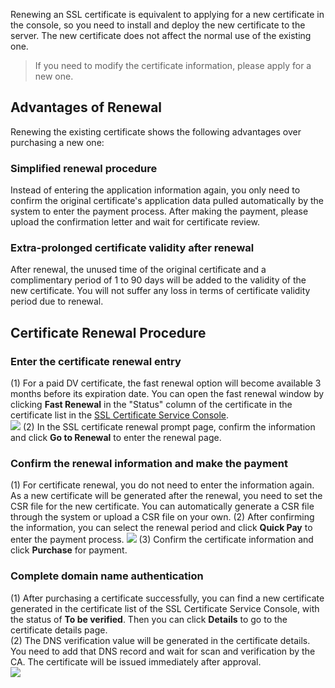 Renewing an SSL certificate is equivalent to applying for a new certificate in the console, so you need to install and deploy the new certificate to the server. The new certificate does not affect the normal use of the existing one.
>  If you need to modify the certificate information, please apply for a new one.

## Advantages of Renewal

Renewing the existing certificate shows the following advantages over purchasing a new one:

### Simplified renewal procedure

Instead of entering the application information again, you only need to confirm the original certificate's application data pulled automatically by the system to enter the payment process. After making the payment, please upload the confirmation letter and wait for certificate review.

### Extra-prolonged certificate validity after renewal

After renewal, the unused time of the original certificate and a complimentary period of 1 to 90 days will be added to the validity of the new certificate. You will not suffer any loss in terms of certificate validity period due to renewal.   

## Certificate Renewal Procedure

### Enter the certificate renewal entry

(1) For a paid DV certificate, the fast renewal option will become available 3 months before its expiration date. You can open the fast renewal window by clicking **Fast Renewal** in the "Status" column of the certificate in the certificate list in the [SSL Certificate Service Console](https://console.cloud.tencent.com/ssl).    
![](https://main.qcloudimg.com/raw/f978dc2826bf8e1dae216528de4354a9.jpg)
(2) In the SSL certificate renewal prompt page, confirm the information and click **Go to Renewal** to enter the renewal page. 

### Confirm the renewal information and make the payment

(1) For certificate renewal, you do not need to enter the information again. As a new certificate will be generated after the renewal, you need to set the CSR file for the new certificate. You can automatically generate a CSR file through the system or upload a CSR file on your own.
(2) After confirming the information, you can select the renewal period and click **Quick Pay** to enter the payment process.
![](https://main.qcloudimg.com/raw/887f113d125e44b00fc949cafcb577c1.jpg)
(3) Confirm the certificate information and click **Purchase** for payment.   

### Complete domain name authentication

(1) After purchasing a certificate successfully, you can find a new certificate generated in the certificate list of the SSL Certificate Service Console, with the status of **To be verified**. Then you can click **Details** to go to the certificate details page.   
(2) The DNS verification value will be generated in the certificate details. You need to add that DNS record and wait for scan and verification by the CA. The certificate will be issued immediately after approval.   
 ![](https://main.qcloudimg.com/raw/89de6fa1a8d2a52855df62f2dc810fbe.jpg)
